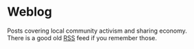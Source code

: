 Weblog
======
Posts covering local community activism and sharing economy.  
There is a good old [RSS](/feed) feed if you remember those.

